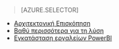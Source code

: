 > [AZURE.SELECTOR]
- [Αρχιτεκτονική Επισκόπηση](../articles/cortana-analytics-playbook-vehicle-telemetry.md)
- [Βαθύ περισσότερα για τη λύση](../articles/cortana-analytics-playbook-vehicle-telemetry-deep-dive.md)
- [Εγκατάσταση εργαλείων PowerBI](../articles/machine-learning/cortana-analytics-playbook-vehicle-telemetry-powerbi.md)

